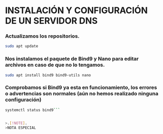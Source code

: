 # INSTALACIÓN Y CONFIGURACIÓN DE UN SERVIDOR DNS

### Actualizamos los repositorios.
```bash
sudo apt update
```

### Nos instalamos el paquete de Bind9 y Nano para editar archivos en caso de que no lo tengamos.
```bash
sudo apt install bind9 bind9-utils nano
```
### Comprobamos si Bind9 ya esta en funcionamiento, los errores o advertencias son normales (aún no hemos realizado ninguna configuración)
```bash
systemctl status bind9```


>.[!NOTE].
>NOTA ESPECIAL 